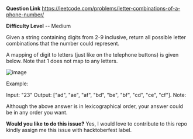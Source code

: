 **Question Link**
https://leetcode.com/problems/letter-combinations-of-a-phone-number/

**Difficulty Level** -- Medium

Given a string containing digits from 2-9 inclusive, return all possible letter combinations that the number could represent.

A mapping of digit to letters (just like on the telephone buttons) is given below. Note that 1 does not map to any letters.

![image](https://user-images.githubusercontent.com/48311361/94986468-aeb34580-057c-11eb-8610-5716d48e3984.png)


Example:

Input: "23"
Output: ["ad", "ae", "af", "bd", "be", "bf", "cd", "ce", "cf"].
Note:

Although the above answer is in lexicographical order, your answer could be in any order you want.

**Would you like to do this issue?**
Yes, I would love to contribute to this repo kindly assign me this issue with hacktoberfest label.
